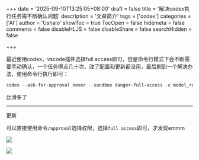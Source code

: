 +++
date = '2025-09-10T13:25:05+08:00'
draft = false
title = '解决codex执行任务需不断确认问题'
description = '文章简介'
tags = ['codex']
categories = ['AI']
author = 'Ushaio'
showToc = true
TocOpen = false
hidemeta = false
comments = false
disableHLJS = false
disableShare = false
searchHidden = false

+++

最近使用codex，vscode插件选择full access即可，但是命令行模式下会不断需要手动确认，一个任务得点几十次，改了配置和更新都没用，最后刷到一个解决办法，使用命令行执行即可：

```powershell
codex --ask-for-approval never --sandbox danger-full-access -c model_reasoning_effort=high
```

丝滑多了

---

更新

可以直接使用命令`/approval`选择权限，选择`full access`即可，才发现emmm

![](https://github.com/ushaio/picx-images-hosting/raw/master/image.96a3h7yu9n.webp)

![](https://github.com/ushaio/picx-images-hosting/raw/master/image.2vf3jccf2d.webp)
